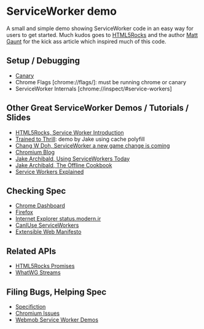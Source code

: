 # ServiceWorker demo

A small and simple demo showing ServiceWorker code in an easy way for users to get started. Much kudos goes to [HTML5Rocks](http://www.html5rocks.com/en/tutorials/service-worker/introduction/) and the author [Matt Gaunt](https://twitter.com/gauntface) for the kick ass article which inspired much of this code.

## Setup / Debugging

* [Canary](https://www.google.co.uk/chrome/browser/canary.html)
* Chrome Flags [chrome://flags/]: must be running chrome or canary
* ServiceWorker Internals [chrome://inspect/#service-workers]

## Other Great ServiceWorker Demos / Tutorials / Slides

* [HTML5Rocks, Service Worker Introduction](http://www.html5rocks.com/en/tutorials/service-worker/introduction/)
* [Trained to Thrill](https://github.com/jakearchibald/trained-to-thrill): demo by Jake using cache polyfill
* [Chang W Doh, ServiceWorker a new game change is coming](http://www.slideshare.net/cwdoh/serviceworker-new-game-changer-is-coming)
* [Chromium Blog](http://blog.chromium.org/2014/12/chrome-40-beta-powerful-offline-and.html)
* [Jake Archibald, Using ServiceWorkers Today](http://jakearchibald.com/2014/using-serviceworker-today/)
* [Jake Archibald, The Offline Cookbook](http://jakearchibald.com/2014/offline-cookbook/)
* [Service Workers Explained](https://github.com/slightlyoff/ServiceWorker/blob/master/explainer.md)

## Checking Spec

* [Chrome Dashboard](https://www.chromestatus.com/features)
* [Firefox]()
* [Internet Explorer status.modern.ir](https://status.modern.ie/)
* [CanIUse ServiceWorkers](http://caniuse.com/#feat=serviceworkers)
* [Extensible Web Manifesto](https://extensiblewebmanifesto.org/)

## Related APIs

* [HTML5Rocks Promises](http://www.html5rocks.com/en/tutorials/es6/promises/)
* [WhatWG Streams](https://streams.spec.whatwg.org/)

## Filing Bugs, Helping Spec

* [Specifiction](http://discourse.specifiction.org/)
* [Chromium Issues](https://code.google.com/p/chromium/issues/)
* [Webmob Service Worker Demos](https://github.com/w3c-webmob/ServiceWorkersDemos)